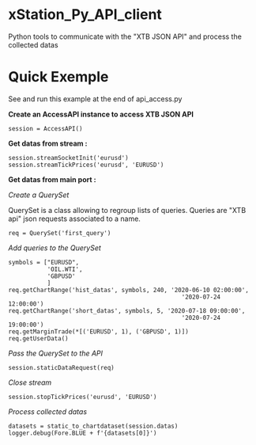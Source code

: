 # xStation_Py_API_client
Python tools to communicate with the "XTB JSON API" and process the collected datas


# Quick Exemple

See and run this example at the end of api_access.py

**Create an AccessAPI instance to access XTB JSON API**

    session = AccessAPI()

**Get datas from stream :**

    session.streamSocketInit('eurusd')
    session.streamTickPrices('eurusd', 'EURUSD')

**Get datas from main port :**

*Create a QuerySet*

QuerySet is a class allowing to regroup lists of queries. Queries are "XTB api" json requests associated to a name.

    req = QuerySet('first_query')

*Add queries to the QuerySet*

    symbols = ["EURUSD",
               'OIL.WTI',
               'GBPUSD'
               ]
    req.getChartRange('hist_datas', symbols, 240, '2020-06-10 02:00:00',
                                                     '2020-07-24 12:00:00')
    req.getChartRange('short_datas', symbols, 5, '2020-07-18 09:00:00',
                                                     '2020-07-24 19:00:00')
    req.getMarginTrade(*[('EURUSD', 1), ('GBPUSD', 1)])
    req.getUserData()
    

*Pass the QuerySet to the API*

    session.staticDataRequest(req)
    
*Close stream*

    session.stopTickPrices('eurusd', 'EURUSD')

*Process collected datas*

    datasets = static_to_chartdataset(session.datas)
    logger.debug(Fore.BLUE + f'{datasets[0]}') 